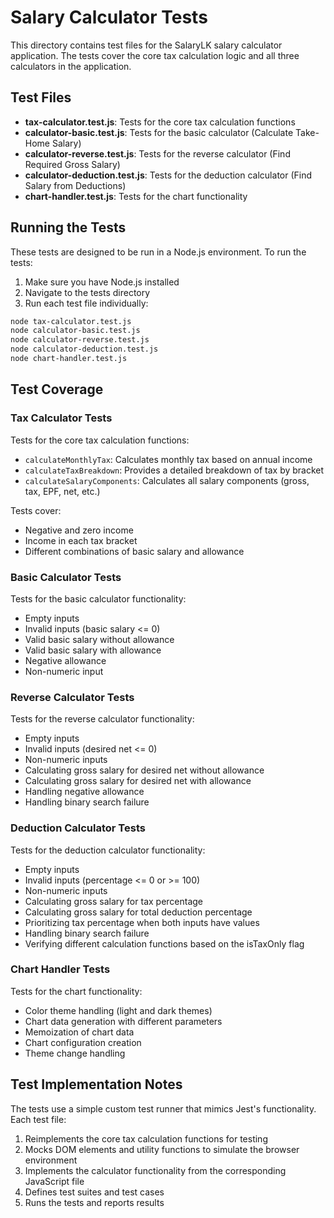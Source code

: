 # Salary Calculator Tests

This directory contains test files for the SalaryLK salary calculator application. The tests cover the core tax calculation logic and all three calculators in the application.

## Test Files

- **tax-calculator.test.js**: Tests for the core tax calculation functions
- **calculator-basic.test.js**: Tests for the basic calculator (Calculate Take-Home Salary)
- **calculator-reverse.test.js**: Tests for the reverse calculator (Find Required Gross Salary)
- **calculator-deduction.test.js**: Tests for the deduction calculator (Find Salary from Deductions)
- **chart-handler.test.js**: Tests for the chart functionality

## Running the Tests

These tests are designed to be run in a Node.js environment. To run the tests:

1. Make sure you have Node.js installed
2. Navigate to the tests directory
3. Run each test file individually:

```bash
node tax-calculator.test.js
node calculator-basic.test.js
node calculator-reverse.test.js
node calculator-deduction.test.js
node chart-handler.test.js
```

## Test Coverage

### Tax Calculator Tests

Tests for the core tax calculation functions:

- `calculateMonthlyTax`: Calculates monthly tax based on annual income
- `calculateTaxBreakdown`: Provides a detailed breakdown of tax by bracket
- `calculateSalaryComponents`: Calculates all salary components (gross, tax, EPF, net, etc.)

Tests cover:
- Negative and zero income
- Income in each tax bracket
- Different combinations of basic salary and allowance

### Basic Calculator Tests

Tests for the basic calculator functionality:

- Empty inputs
- Invalid inputs (basic salary <= 0)
- Valid basic salary without allowance
- Valid basic salary with allowance
- Negative allowance
- Non-numeric input

### Reverse Calculator Tests

Tests for the reverse calculator functionality:

- Empty inputs
- Invalid inputs (desired net <= 0)
- Non-numeric inputs
- Calculating gross salary for desired net without allowance
- Calculating gross salary for desired net with allowance
- Handling negative allowance
- Handling binary search failure

### Deduction Calculator Tests

Tests for the deduction calculator functionality:

- Empty inputs
- Invalid inputs (percentage <= 0 or >= 100)
- Non-numeric inputs
- Calculating gross salary for tax percentage
- Calculating gross salary for total deduction percentage
- Prioritizing tax percentage when both inputs have values
- Handling binary search failure
- Verifying different calculation functions based on the isTaxOnly flag

### Chart Handler Tests

Tests for the chart functionality:

- Color theme handling (light and dark themes)
- Chart data generation with different parameters
- Memoization of chart data
- Chart configuration creation
- Theme change handling

## Test Implementation Notes

The tests use a simple custom test runner that mimics Jest's functionality. Each test file:

1. Reimplements the core tax calculation functions for testing
2. Mocks DOM elements and utility functions to simulate the browser environment
3. Implements the calculator functionality from the corresponding JavaScript file
4. Defines test suites and test cases
5. Runs the tests and reports results

